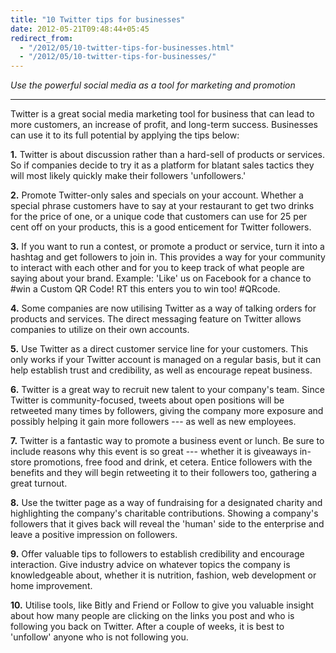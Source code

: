 ```yaml
---
title: "10 Twitter tips for businesses"
date: 2012-05-21T09:48:44+05:45
redirect_from:
  - "/2012/05/10-twitter-tips-for-businesses.html"
  - "/2012/05/10-twitter-tips-for-businesses/"
---
```


*Use the powerful social media as a tool for marketing and promotion*

---

Twitter is a great social media marketing tool for business that can lead to more customers, an increase of profit, and long-term success. Businesses can use it to its full potential by applying the tips below:

**1.** Twitter is about discussion rather than a hard-sell of products or services. So if companies decide to try it as a platform for blatant sales tactics they will most likely quickly make their followers 'unfollowers.'

**2.** Promote Twitter-only sales and specials on your account. Whether a special phrase customers have to say at your restaurant to get two drinks for the price of one, or a unique code that customers can use for 25 per cent off on your products, this is a good enticement for Twitter followers.

**3.** If you want to run a contest, or promote a product or service, turn it into a hashtag and get followers to join in. This provides a way for your community to interact with each other and for you to keep track of what people are saying about your brand. Example: 'Like' us on Facebook for a chance to #win a Custom QR Code! RT this enters you to win too! #QRcode.

**4.** Some companies are now utilising Twitter as a way of talking orders for products and services. The direct messaging feature on Twitter allows companies to utilize on their own accounts.

**5.** Use Twitter as a direct customer service line for your customers. This only works if your Twitter account is managed on a regular basis, but it can help establish trust and credibility, as well as encourage repeat business.

**6.** Twitter is a great way to recruit new talent to your company's team. Since Twitter is community-focused, tweets about open positions will be retweeted many times by followers, giving the company more exposure and possibly helping it gain more followers --- as well as new employees.

**7.** Twitter is a fantastic way to promote a business event or lunch. Be sure to include reasons why this event is so great --- whether it is giveaways in-store promotions, free food and drink, et cetera. Entice followers with the benefits and they will begin retweeting it to their followers too, gathering a great turnout.

**8.** Use the twitter page as a way of fundraising for a designated charity and highlighting the company's charitable contributions. Showing a company's followers that it gives back will reveal the 'human' side to the enterprise and leave a positive impression on followers.

**9.** Offer valuable tips to followers to establish credibility and encourage interaction. Give industry advice on whatever topics the company is knowledgeable about, whether it is nutrition, fashion, web development or home improvement.

**10.** Utilise tools, like Bitly and Friend or Follow to give you valuable insight about how many people are clicking on the links you post and who is following you back on Twitter. After a couple of weeks, it is best to 'unfollow' anyone who is not following you.
